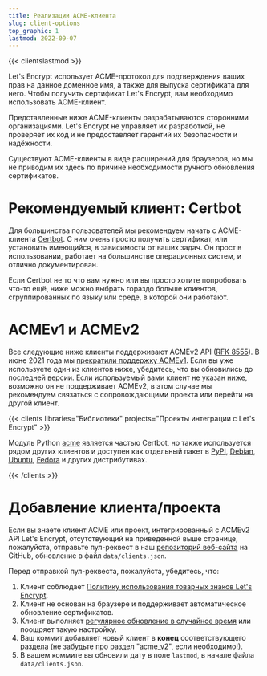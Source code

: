 ```yaml
---
title: Реализации ACME-клиента
slug: client-options
top_graphic: 1
lastmod: 2022-09-07
---
```


{{< clientslastmod >}}

Let's Encrypt использует ACME-протокол для подтверждения ваших прав на данное доменное имя, а также для выпуска сертификата для него. Чтобы получить сертификат Let's Encrypt, вам необходимо использовать ACME-клиент.

Представленные ниже ACME-клиенты разрабатываются сторонними организациями. Let's Encrypt не управляет их разработкой, не проверяет их код и не предоставляет гарантий их безопасности и надёжности.

Существуют ACME-клиенты в виде расширений для браузеров, но мы не приводим их здесь по причине необходимости ручного обновления сертификатов.

# Рекомендуемый клиент: Certbot

Для большинства пользователей мы рекомендуем начать с ACME-клиента [Certbot](https://certbot.eff.org/). С ним очень просто получить сертификат, или установить имеющийся, в зависимости от ваших задач. Он прост в использовании, работает на большинстве операционных систем, и отлично документирован.

Если Certbot не то что вам нужно или вы просто хотите попробовать что-то ещё, ниже можно выбрать гораздо больше клиентов, сгруппированных по языку или среде, в которой они работают.

# ACMEv1 и ACMEv2

Все следующие ниже клиенты поддерживают ACMEv2 API ([RFK 8555](https://tools.ietf.org/html/rfc8555)). В июне 2021 года мы [прекратили поддержку ACMEv1](https://community.letsencrypt.org/t/end-of-life-plan-for-acmev1/88430/27). Если вы уже используете один из клиентов ниже, убедитесь, что вы обновились до последней версии. Если используемый вами клиент не указан ниже, возможно он не поддерживает ACMEv2, в этом случае мы рекомендуем связаться с сопровождающими проекта или перейти на другой клиент.

{{< clients libraries="Библиотеки" projects="Проекты интеграции с Let's Encrypt" >}}

Модуль Python [acme](https://github.com/certbot/certbot/tree/master/acme) является частью Certbot, но также используется рядом других клиентов и доступен как отдельный пакет в [PyPI](https://pypi.python.org/pypi/acme), [Debian](https://packages.debian.org/search?keywords=python-acme), [Ubuntu](https://launchpad.net/ubuntu/+source/python-acme), [Fedora](https://bodhi.fedoraproject.org/updates/?packages=python-acme) и других дистрибутивах.

{{< /clients >}}

# Добавление клиента/проекта

Если вы знаете клиент ACME или проект, интегрированный с ACMEv2 API Let's Encrypt, отсутствующий на приведенной выше странице, пожалуйста, отправьте пул-реквест в наш [репозиторий веб-сайта](https://github.com/letsencrypt/website/) на GitHub, обновление в файл `data/clients.json`.

Перед отправкой пул-реквеста, пожалуйста, убедитесь, что:

1. Клиент соблюдает [Политику использования товарных знаков Let's Encrypt](https://www.abetterinternet.org/trademarks).
1. Клиент не основан на браузере и поддерживает автоматическое обновление сертификатов.
1. Клиент выполняет [регулярное обновление в случайное время](/docs/integration-guide#when-to-renew) или поощряет такую ​​настройку.
1. Ваш коммит добавляет новый клиент в **конец** соответствующего раздела (не забудьте про раздел "acme_v2", если необходимо!).
1. В вашем коммите вы обновили дату в поле `lastmod`, в начале файла `data/clients.json`.
